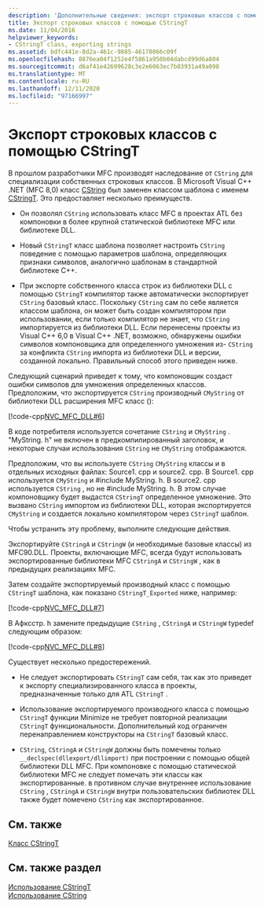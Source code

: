 ```yaml
---
description: 'Дополнительные сведения: экспорт строковых классов с помощью CStringT'
title: Экспорт строковых классов с помощью CStringT
ms.date: 11/04/2016
helpviewer_keywords:
- CStringT class, exporting strings
ms.assetid: bdfc441e-8d2a-461c-9885-46178066c09f
ms.openlocfilehash: 8876ea04f1252e4f5861a950b04dabcd99d6a804
ms.sourcegitcommit: d6af41e42699628c3e2e6063ec7b03931a49a098
ms.translationtype: MT
ms.contentlocale: ru-RU
ms.lasthandoff: 12/11/2020
ms.locfileid: "97166997"
---
```

# <a name="exporting-string-classes-using-cstringt"></a>Экспорт строковых классов с помощью CStringT

В прошлом разработчики MFC производят наследование от `CString` для специализации собственных строковых классов. В Microsoft Visual C++ .NET (MFC 8,0) класс [CString](../atl-mfc-shared/using-cstring.md) был заменен классом шаблона с именем [CStringT](../atl-mfc-shared/reference/cstringt-class.md). Это предоставляет несколько преимуществ.

- Он позволял `CString` использовать класс MFC в проектах ATL без компоновки в более крупной статической библиотеке MFC или библиотеке DLL.

- Новый `CStringT` класс шаблона позволяет настроить `CString` поведение с помощью параметров шаблона, определяющих признаки символов, аналогично шаблонам в стандартной библиотеке C++.

- При экспорте собственного класса строк из библиотеки DLL с помощью `CStringT` компилятор также автоматически экспортирует `CString` базовый класс. Поскольку `CString` сам по себе является классом шаблона, он может быть создан компилятором при использовании, если только компилятор не знает, что `CString` импортируется из библиотеки DLL. Если перенесены проекты из Visual C++ 6,0 в Visual C++ .NET, возможно, обнаружены ошибки символов компоновщика для определенного умножения из- `CString` за конфликта `CString` импорта из библиотеки DLL и версии, созданной локально. Правильный способ этого приведен ниже.

Следующий сценарий приведет к тому, что компоновщик создаст ошибки символов для умножения определенных классов. Предположим, что экспортируется `CString` производный `CMyString` от библиотеки DLL расширения MFC класс ():

[!code-cpp[NVC_MFC_DLL#6](../atl-mfc-shared/codesnippet/cpp/exporting-string-classes-using-cstringt_1.cpp)]

В коде потребителя используется сочетание `CString` и `CMyString` . "MyString. h" не включен в предкомпилированный заголовок, и некоторые случаи использования `CString` не `CMyString` отображаются.

Предположим, что вы используете `CString` `CMyString` классы и в отдельных исходных файлах: Source1. cpp и source2. cpp. В Source1. cpp используется `CMyString` и #include MyString. h. В source2. cpp используется `CString` , но не #include MyString. h. В этом случае компоновщику будет выдастся `CStringT` определенное умножение. Это вызвано `CString` импортом из библиотеки DLL, которая экспортируется `CMyString` и создается локально компилятором через `CStringT` шаблон.

Чтобы устранить эту проблему, выполните следующие действия.

Экспортируйте `CStringA` и `CStringW` (и необходимые базовые классы) из MFC90.DLL. Проекты, включающие MFC, всегда будут использовать экспортированные библиотеки MFC `CStringA` и `CStringW` , как в предыдущих реализациях MFC.

Затем создайте экспортируемый производный класс с помощью `CStringT` шаблона, как показано `CStringT_Exported` ниже, например:

[!code-cpp[NVC_MFC_DLL#7](../atl-mfc-shared/codesnippet/cpp/exporting-string-classes-using-cstringt_2.cpp)]

В Афксстр. h замените предыдущие `CString` , `CStringA` и `CStringW` typedef следующим образом:

[!code-cpp[NVC_MFC_DLL#8](../atl-mfc-shared/codesnippet/cpp/exporting-string-classes-using-cstringt_3.cpp)]

Существует несколько предостережений.

- Не следует экспортировать `CStringT` сам себя, так как это приведет к экспорту специализированного класса в проекты, предназначенные только для ATL `CStringT` .

- Использование экспортируемого производного класса с помощью `CStringT` функции Minimize не требует повторной реализации `CStringT` функциональности. Дополнительный код ограничен перенаправлением конструкторы на `CStringT` базовый класс.

- `CString`, `CStringA` и `CStringW` должны быть помечены только `__declspec(dllexport/dllimport)` при построении с помощью общей библиотеки DLL MFC. При компоновке с помощью статической библиотеки MFC не следует помечать эти классы как экспортированные. в противном случае внутреннее использование `CString` , `CStringA` и `CStringW` внутри пользовательских библиотек DLL также будет помечено `CString` как экспортированное.

## <a name="related-topics"></a>См. также

[Класс CStringT](../atl-mfc-shared/reference/cstringt-class.md)

## <a name="see-also"></a>См. также раздел

[Использование CStringT](../atl-mfc-shared/using-cstringt.md)<br/>
[Использование CString](../atl-mfc-shared/using-cstring.md)
